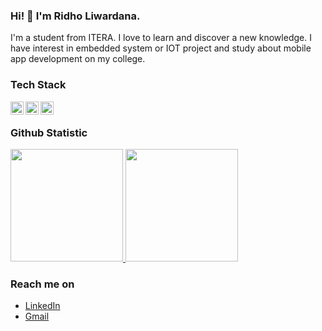 ### Hi! 👋 I'm Ridho Liwardana.

I'm a student from ITERA. I love to learn and discover a new knowledge. I have interest in embedded system or IOT project and study about mobile app development on my college.

### Tech Stack
  <a href="https://www.arduino.cc/en/software"><img align="left" alt="Arduino" title="Arduino" height="21px" src="https://cdn.worldvectorlogo.com/logos/arduino-1.svg" /></a>
  <a href="https://flutter.dev/?gclid=Cj0KCQjw8amWBhCYARIsADqZJoVmf2M78nV1u8niKo-AiAH9UV0IzXmhxYXe5fs_NhoWvkYFOpaMPLkaAm8GEALw_wcB&gclsrc=aw.ds"><img align="left" alt="Flutter" title="Flutter" height="21px" src="https://cdn.worldvectorlogo.com/logos/flutter-logo.svg" /></a>
  <a href="https://reactnative.dev/"><img align="left" alt="React-Native" title="React-Native" height="21px" src="https://cdn.worldvectorlogo.com/logos/react-native-1.svg" /></a>
  
  <br>
  
### Github Statistic
<p align="left">
<a href="https://github.com/Redoqx">
  <img height="180em" src="https://github-readme-stats-eight-theta.vercel.app/api?username=Redoqx&show_icons=true&theme=algolia&include_all_commits=true&count_private=true"/>
  <img height="180em" src="https://github-readme-stats-eight-theta.vercel.app/api/top-langs/?username=Redoqx&layout=compact&langs_count=8&theme=algolia"/>
</a>
</p>

### Reach me on
- <a href="https://www.linkedin.com/in/ridho-liwardana-787b7b219/">LinkedIn</a>
- <a href="mailto:ridho.liwardana21@gmail.com">Gmail</a>
